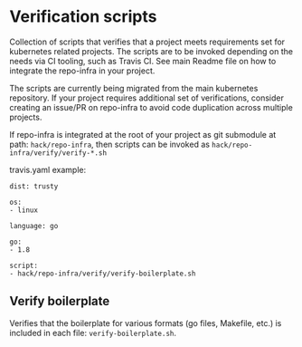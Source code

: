 # Verification scripts

Collection of scripts that verifies that a project meets requirements set for kubernetes related projects. The scripts are to be invoked depending on the needs via CI tooling, such as Travis CI. See main Readme file on how to integrate the repo-infra in your project.

The scripts are currently being migrated from the main kubernetes repository. If your project requires additional set of verifications, consider creating an issue/PR on repo-infra to avoid code duplication across multiple projects.

If repo-infra is integrated at the root of your project as git submodule at path: `hack/repo-infra`,
then scripts can be invoked as `hack/repo-infra/verify/verify-*.sh`

travis.yaml example:

```
dist: trusty

os:
- linux

language: go

go:
- 1.8

script:
- hack/repo-infra/verify/verify-boilerplate.sh
```

## Verify boilerplate

Verifies that the boilerplate for various formats (go files, Makefile, etc.) is included in each file: `verify-boilerplate.sh`.
